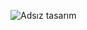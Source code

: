 
![Adsız tasarım](https://github.com/senanuremr/Luces-Blancas/assets/102187756/e5e01e5c-8f82-448a-95b5-e185aacb9f42)
